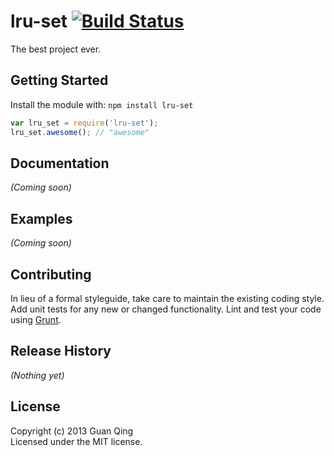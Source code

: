 # lru-set [![Build Status](https://secure.travis-ci.org/kuno/lru-set.png?branch=master)](http://travis-ci.org/kuno/lru-set)

The best project ever.

## Getting Started
Install the module with: `npm install lru-set`

```javascript
var lru_set = require('lru-set');
lru_set.awesome(); // "awesome"
```

## Documentation
_(Coming soon)_

## Examples
_(Coming soon)_

## Contributing
In lieu of a formal styleguide, take care to maintain the existing coding style. Add unit tests for any new or changed functionality. Lint and test your code using [Grunt](http://gruntjs.com/).

## Release History
_(Nothing yet)_

## License
Copyright (c) 2013 Guan Qing  
Licensed under the MIT license.
